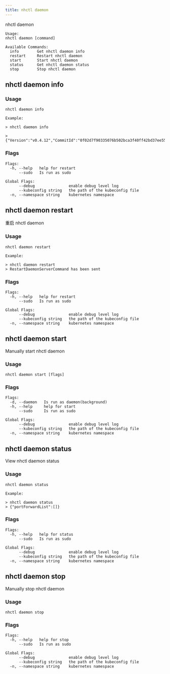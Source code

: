 ```yaml
---
title: nhctl daemon
---
```


nhctl daemon

```
Usage:
nhctl daemon [command]

Available Commands:
  info        Get nhctl daemon info
  restart     Restart nhctl daemon
  start       Start nhctl daemon
  status      Get nhctl daemon status
  stop        Stop nhctl daemon
```

## nhctl daemon info

### Usage

```
nhctl daemon info
```

```
Example:

> nhctl daemon info

> {"Version":"v0.4.12","CommitId":"0f02d7f90335076b502bca3f40ff42bd37ee55e6","NhctlPath":".nh/bin/nhctl","Upgrading":false}
```

### Flags

```
Flags:
  -h, --help   help for restart
      --sudo   Is run as sudo

Global Flags:
      --debug               enable debug level log
      --kubeconfig string   the path of the kubeconfig file
  -n, --namespace string    kubernetes namespace
```

## nhctl daemon restart

重启 nhctl daemon

### Usage

```
nhctl daemon restart
```

```
Example:

> nhctl daemon restart
> RestartDaemonServerCommand has been sent
```

### Flags

```
Flags:
  -h, --help   help for restart
      --sudo   Is run as sudo

Global Flags:
      --debug               enable debug level log
      --kubeconfig string   the path of the kubeconfig file
  -n, --namespace string    kubernetes namespace
```

## nhctl daemon start

Manually start nhctl daemon

### Usage

```
nhctl daemon start [flags]
```

### Flags

```
Flags:
  -d, --daemon   Is run as daemon(background)
  -h, --help     help for start
      --sudo     Is run as sudo

Global Flags:
      --debug               enable debug level log
      --kubeconfig string   the path of the kubeconfig file
  -n, --namespace string    kubernetes namespace
```

## nhctl daemon status

View nhctl daemon status

### Usage

```
nhctl daemon status
```

```
Example:

> nhctl daemon status
> {"portForwardList":[]}
```

### Flags

```
Flags:
  -h, --help   help for status
      --sudo   Is run as sudo

Global Flags:
      --debug               enable debug level log
      --kubeconfig string   the path of the kubeconfig file
  -n, --namespace string    kubernetes namespace
```

## nhctl daemon stop

Manually stop nhctl daemon

### Usage

```
nhctl daemon stop
```

### Flags

```
Flags:
  -h, --help   help for stop
      --sudo   Is run as sudo

Global Flags:
      --debug               enable debug level log
      --kubeconfig string   the path of the kubeconfig file
  -n, --namespace string    kubernetes namespace
```


